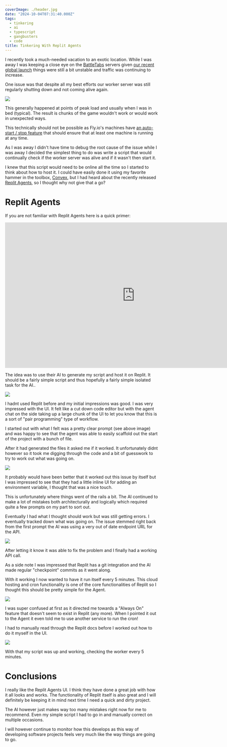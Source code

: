 ```yaml
---
coverImage: ./header.jpg
date: "2024-10-04T07:31:40.000Z"
tags:
  - tinkering
  - ai
  - typescript
  - gangbusters
  - code
title: Tinkering With Replit Agents
---
```


I recently took a much-needed vacation to an exotic location. While I was away I was keeping a close eye on the [BattleTabs](https://battletabs.com/) servers given [our recent global launch](https://mikecann.co.uk/posts/battletabs-global-launch-on-discord-activities) things were still a bit unstable and traffic was continuing to increase. 

One issue was that despite all my best efforts our worker server was still regularly shutting down and not coming alive again.

[![](./downtime.png)](./downtime.png)

This generally happened at points of peak load and usually when I was in bed (typical). The result is chunks of the game wouldn't work or would work in unexpected ways. 

This technically should not be possible as Fly.io's machines have [an auto-start / stop feature](https://fly.io/docs/launch/autostop-autostart/) that should ensure that at least one machine is running at any time. 

As I was away I didn't have time to debug the root cause of the issue while I was away I decided the simplest thing to do was write a script that would continually check if the worker server was alive and if it wasn't then start it.

I knew that this script would need to be online all the time so I started to think about how to host it. I could have easily done it using my favorite hammer in the toolbox, [Convex](https://mikecann.co.uk/posts/im-now-a-convex-developer-advocate), but I had heard about the recently released [Replit Agents](https://docs.replit.com/replitai/agent), so I thought why not give that a go?

# Replit Agents

If you are not familiar with Replit Agents here is a quick primer:

<iframe width="853" height="480" src="https://www.youtube.com/embed/IYiVPrxY8-Y" frameborder="0" allow="autoplay; encrypted-media" allowfullscreen></iframe>

The idea was to use their AI to generate my script and host it on Replit. It should be a fairly simple script and thus hopefully a fairly simple isolated task for the AI..

[![](./initial-impressions.png)](./initial-impressions.png)

I hadnt used Replit before and my initial impressions was good. I was very impressed with the UI. It felt like a cut down code editor but with the agent chat on the side taking up a large chunk of the UI to let you know that this is a sort of "pair programming" type of workflow.

I started out with what I felt was a pretty clear prompt (see above image) and was happy to see that the agent was able to easily scaffold out the start of the project with a bunch of file.

After it had generated the files it asked me if it worked. It unfortunately didnt however so it took me digging through the code and a bit of guesswork to try to work out what was going on.

[![](./env.png)](./env.png)

It probably would have been better that it worked out this issue by itself but I was impressed to see that they had a little inline UI for adding an environment variable, I thought that was a nice touch.

This is unfortunately where things went of the rails a bit. The AI continued to make a lot of mistakes both architecturally and logically which required quite a few prompts on my part to sort out.

Eventually I had what I thought should work but was still getting errors. I eventually tracked down what was going on. The issue stemmed right back from the first prompt the AI was using a very out of date endpoint URL for the API.

[![](./tracked-down-the-error.png)](./tracked-down-the-error.png)

After letting it know it was able to fix the problem and I finally had a working API call. 

As a side note I was impressed that Replit has a git integration and the AI made regular "checkpoint" commits as it went along.

With it working I now wanted to have it run itself every 5 minutes. This cloud hosting and cron functionality is one of the core functionalities of Replit so I thought this should be pretty simple for the Agent.

[![](./always-on.png)](./always-on.png)

I was super confused at first as it directed me towards a "Always On" feature that doesn't seem to exist in Replit (any more). When I pointed it out to the Agent it even told me to use another service to run the cron! 

I had to manually read through the Replit docs before I worked out how to do it myself in the UI.

[![](./deployments.png)](./deployments.png)

With that my script was up and working, checking the worker every 5 minutes. 

# Conclusions

I really like the Replit Agents UI. I think they have done a great job with how it all looks and works. The functionality of Replit itself is also great and I will definitely be keeping it in mind next time I need a quick and dirty project.

The AI however just makes way too many mistakes right now for me to recommend. Even my simple script I had to go in and manually correct on multiple occasions. 

I will however continue to monitor how this develops as this way of developing software projects feels very much like the way things are going to go.